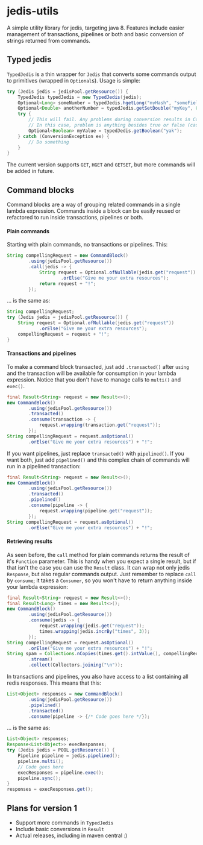 # jedis-utils
A simple utility library for jedis, targeting java 8. Features include easier management of transactions, pipelines or both and basic conversion of strings returned from commands.

## Typed jedis
`TypedJedis` is a thin wrapper for `Jedis` that converts some commands output to primitives (wrapped in `Optional`s). Usage is simple:
```java
try (Jedis jedis = jedisPool.getResource()) { 
    TypedJedis typedJedis = new TypedJedis(jedis);
    Optional<Long> someNumber = typedJedis.hgetLong("myHash", "someField");
    Optional<Double> anotherNumber = typedJedis.getSetDouble("myKey", 0);
    try {
        // This will fail. Any problems during conversion results in ConversionException. 
        // In this case, problem is anything besides true or false (case ignored).
        Optional<Boolean> myValue = typedJedis.getBoolean("yak");
    } catch (ConversionException ex) {
        // Do something
    }
}
```

The current version supports `GET`, `HGET` and `GETSET`, but more commands will be added in future.

## Command blocks
Command blocks are a way of grouping related commands in a single lambda expression. Commands inside a block can be easily reused or refactored to run inside transactions, pipelines or both.

#### Plain commands
Starting with plain commands, no transactions or pipelines. This:
```java
String compellingRequest = new CommandBlock()
        .using(jedisPool.getResource())
        .call(jedis -> {
            String request = Optional.ofNullable(jedis.get("request"))
                    .orElse("Give me your extra resources");
            return request + "!";
        });	
```

... is the same as:
```java
String compellingRequest;
try (Jedis jedis = jedisPool.getResource()) {
    String request = Optional.ofNullable(jedis.get("request"))
            .orElse("Give me your extra resources");
    compellingRequest = request + "!";
}
```

#### Transactions and pipelines
To make a command block transacted, just add `.transacted()` after `using` and the transaction will be available for consumption in your lambda expression. Notice that you don't have to manage calls to `multi()` and `exec()`.
```java
final Result<String> request = new Result<>();
new CommandBlock()
        .using(jedisPool.getResource())
        .transacted()
        .consume(transaction -> {
            request.wrapping(transaction.get("request"));
        });	
String compellingRequest = request.asOptional()
        .orElse("Give me your extra resources") + "!";
```

If you want pipelines, just replace `transacted()` with `pipelined()`. If you want both, just add `pipelined()` and this complex chain of commands will run in a pipelined transaction:
```java
final Result<String> request = new Result<>();
new CommandBlock()
        .using(jedisPool.getResource())
        .transacted()
        .pipelined()
        .consume(pipeline -> {
            request.wrapping(pipeline.get("request"));
        });	
String compellingRequest = request.asOptional()
        .orElse("Give me your extra resources") + "!";
```

#### Retrieving results
As seen before, the `call` method for plain commands returns the result of it's `Function` parameter. This is handy when you expect a single result, but if that isn't the case you can use the `Result` class. It can wrap not only jedis `Response`, but also regular commands output. Just remember to replace `call` by `consume`; it takes a `Consumer`, so you won't have to return anything inside your lambda expression:
```java
final Result<String> request = new Result<>();
final Result<Long> times = new Result<>();
new CommandBlock()
        .using(jedisPool.getResource())
        .consume(jedis -> {
            request.wrapping(jedis.get("request"));
            times.wrapping(jedis.incrBy("times", 3));
        });	
String compellingRequest = request.asOptional()
        .orElse("Give me your extra resources") + "!";
String spam = Collections.nCopies(times.get().intValue(), compellingRequest)
        .stream()
        .collect(Collectors.joining("\n"));
```

In transactions and pipelines, you also have access to a list containing all redis responses. This means that this:
```java
List<Object> responses = new CommandBlock()
        .using(jedisPool.getResource())
        .pipelined()
        .transacted()
        .consume(pipeline -> {/* Code goes here */});
```
... is the same as:
```java
List<Object> responses;
Response<List<Object>> execResponses;
try (Jedis jedis = POOL.getResource()) {
    Pipeline pipeline = jedis.pipelined();
    pipeline.multi();
    // Code goes here
    execResponses = pipeline.exec();
    pipeline.sync();
}
responses = execResponses.get();
```

## Plans for version 1
* Support more commands in `TypedJedis`
* Include basic conversions in `Result`
* Actual releases, including in maven central :)
